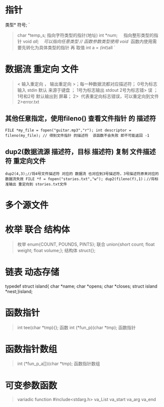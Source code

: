 # 指针
 类型* 符号;
 `
> char *temp_s; 指向字符类型的指针(地址)
> int *num;     指向整形类型的指针
> void *all;    可以指向任意类型
// 函数参数类型使用 void*  函数内使用需要先转化为具体类型的指针 再 取值
> int a = *(int*)all
 `
# 数据流 重定向 文件
> < 输入重定向 ， 输出重定向 >；每一种数据流都对应描述符； 0号为标志输入 stdin 默认 来源于键盘 ； 1号为标志输出 stdout  2号为标志错> 误 ； 1号和2号 默认输出到 屏幕；
> 2>  代表重定向标志错误，可以重定向到文件 2>error.txt
## 其他任意指定，使用fileno() 查看文件指针 的 描述符
`
FILE *my_file = fopen("guitar.mp3","r");
int descriptor = fileno(my_file); // 得到文件指针 的描述符  该函数不会失败 即不可能返回 -1
`
## dup2(数据流源 描述符，目标 描述符) 复制 文件描述符 重定向文件
`
dup2(4,3);//将4号文件描述符 对应的 数据流 也对应到3号描述符，3号描述符原来对应的数据流失效
FILE *f = fopen("stories.txt","w");
dup2(fileno(f),1)；//将标准输出 重定向到 stories.txt文件
`

# 多个源文件


# 枚举 联合 结构体
> 枚举 enum{COUNT, POUNDS, PINTS};  联合 union{short count; float weight; float volume;};  结构体 struct{};

# 链表 动态存储
typedef struct island{ char *name; char *opens; char *closes; struct island *nest;}island;

# 函数指针   
> int tee(char *tmp){}; 函数
> int (*fun_p)(char *tmp); 函数指针

# 函数指针数组
> int (*fun_p_a[])(char *tmp); 函数指针数组

# 可变参数函数
> variadic function
> #include<stdarg.h>
> va_List va_start  va_arg  va_end


